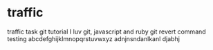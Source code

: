# traffic
traffic task
git tutorial
I luv git, javascript and ruby
git revert command testing
abcdefghijklmnopqrstuvwxyz
adnjnsndanlkanl
djabhj
